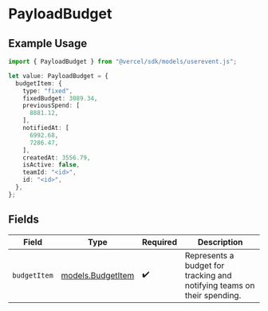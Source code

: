 # PayloadBudget

## Example Usage

```typescript
import { PayloadBudget } from "@vercel/sdk/models/userevent.js";

let value: PayloadBudget = {
  budgetItem: {
    type: "fixed",
    fixedBudget: 3089.34,
    previousSpend: [
      8881.12,
    ],
    notifiedAt: [
      6992.68,
      7286.47,
    ],
    createdAt: 3556.79,
    isActive: false,
    teamId: "<id>",
    id: "<id>",
  },
};
```

## Fields

| Field                                                                   | Type                                                                    | Required                                                                | Description                                                             |
| ----------------------------------------------------------------------- | ----------------------------------------------------------------------- | ----------------------------------------------------------------------- | ----------------------------------------------------------------------- |
| `budgetItem`                                                            | [models.BudgetItem](../models/budgetitem.md)                            | :heavy_check_mark:                                                      | Represents a budget for tracking and notifying teams on their spending. |